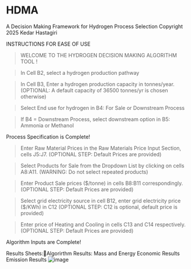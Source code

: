 # HDMA
A Decision Making Framework for Hydrogen Process Selection
Copyright 2025 Kedar Hastagiri

INSTRUCTIONS FOR EASE OF USE					

> WELCOME TO THE HYDROGEN DECISION MAKING ALGORITHM TOOL !

>  In Cell B2, select a hydrogen production pathway

> In Cell B3, Enter a hydrogen production capacity in tonnes/year. (OPTIONAL: A default capacity of 36500 tonnes/yr is chosen otherwise)

> Select End use for hydrogen in B4: For Sale or Downstream Process

> If B4 = Downstream Process, select downstream option in B5: Ammonia or Methanol

Process Specification is Complete!

> Enter Raw Material Prices in the Raw Materials Price Input Section, cells J5:J7. (OPTIONAL STEP: Default Prices are provided)

> Select Products for Sale from the Dropdown List by clicking on cells A8:A11. (WARNING: Do not select repeated products)

> Enter Product Sale prices ($/tonne) in cells B8:B11 correspondingly. (OPTIONAL STEP: Default Prices are provided)

>Select grid electricity source in cell B12, enter grid electricity price ($/KWh) in C12 (OPTIONAL STEP: C12 is optional, default price is provided)

> Enter price of Heating and Cooling in cells C13 and C14 respectively. (OPTIONAL STEP: Default Prices are provided)

Algorithm Inputs are Complete!

Results Sheets:Algorirthm Results: Mass and Energy
Economic Results
Emission Results
![image](https://github.com/user-attachments/assets/88295afc-bf2f-4dd2-90d6-37221cf110fc)

